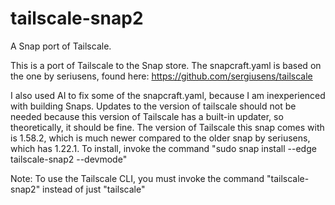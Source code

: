 # tailscale-snap2
A Snap port of Tailscale.

This is a port of Tailscale to the Snap store. The snapcraft.yaml is based on the one by seriusens, found here: https://github.com/sergiusens/tailscale 

I also used AI to fix some of the snapcraft.yaml, because I am inexperienced with building Snaps.
Updates to the version of tailscale should not be needed because this version of Tailscale has a built-in updater, so theoretically, it should be fine.
The version of Tailscale this snap comes with is 1.58.2, which is much newer compared to the older snap by seriusens, which has 1.22.1.
To install, invoke the command "sudo snap install --edge tailscale-snap2 --devmode"

Note: To use the Tailscale CLI, you must invoke the command "tailscale-snap2" instead of just "tailscale"
